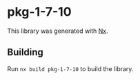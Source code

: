 # pkg-1-7-10

This library was generated with [Nx](https://nx.dev).

## Building

Run `nx build pkg-1-7-10` to build the library.
